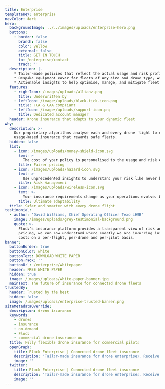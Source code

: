```yaml
---
title: Enterprise
templateKey: enterprise
navColor: dark
hero:
  backgroundImage: ../../images/uploads/enterprise-hero.png
  buttons:
    - border: false
      branch: false
      color: yellow
      external: false
      title: GET IN TOUCH
      to: /enterprise/contact
      track: ''
  description: |-
    * Tailor-made policies that reflect the actual usage and risk profile of your drone fleet
    * Bespoke equipment cover for fleets of any size and drone type, with flexible liability limits (up to £25M)
    * Actionable insights to help optimise, manage, and mitigate fleet risk
  features:
    - rightIcon: /images/uploads/allianz.png
      title: Underwritten by
    - leftIcon: /images/uploads/black-tick-icon.png
      title: FCA & CAA compliant
    - leftIcon: /images/uploads/support-icon.png
      title: Dedicated account manager
  header: Drone insurance that adapts to your dynamic fleet
why:
  description: >-
    Our proprietary algorithms analyse each and every drone flight to unlock
    usage-based insurance that rewards safe fleets.
  hidden: false
  list:
    - icon: /images/uploads/money-shield-icon.svg
      text: >-
        The cost of your policy is personalised to the usage and risk exposure of your fleet. Safer flights are rewarded with lower prices. Increased transparency provides ultimate control over the price of your insurance.
      title: Fairer pricing
    - icon: /images/uploads/hazard-icon.svg
      text: >-
        Use unprecedented insights to understand your risk like never before, down to an individual flight level. Use these insights to identify and mitigate risks before they even occur.
      title: Risk Management
    - icon: /images/uploads/wireless-icon.svg
      text: >-
        Your insurance requirements change as your operations evolve. With a dedicated account manager, you can seamlessly adapt your Flock Enterprise policy to the needs of your growing or changing fleet.
      title: Ultimate adaptability
  title: Safer and smarter with every drone flight
testimonial:
  - author: 'David Williams, Chief Operating Officer Texo iHUB'
    image: /images/uploads/grey-testimonial-background.png
    quote: >-
      Flock’s insurance platform provides a transparent view of risk and
      pricing; we can now understand where exactly we are incurring insurance
      costs on a per-flight, per-drone and per-pilot basis.
banner:
  buttonBorder: true
  buttonColor: white
  buttonText: DOWNLOAD WHITE PAPER
  buttonTrack: ''
  buttonUrl: /enterprise/whitepaper
  header: FREE WHITE PAPER
  hidden: true
  image: /images/uploads/white-paper-banner.jpg
  mainText: The future of insurance for connected drone fleets
trustedBy:
  header: Trusted by the best
  hidden: false
  image: /images/uploads/enterprise-trusted-banner.png
siteMetadataOverride:
  description: drone insurance
  keywords:
    - drones
    - insurance
    - on-demand
    - Flock
    - commercial drone insurance UK
  title: Fully flexible drone insurance for commercial pilots
  openGraph:
    title: Flock Enterprise | Connected drone fleet insurance
    description: 'Tailor-made insurance for drone enterprises. Receive a customised policy that reflect the usage and risk of your fleet, along with actionable insights to help you fly safer.'
    image: ''
  twitter:
    title: Flock Enterprise | Connected drone fleet insurance
    description: 'Tailor-made insurance for drone enterprises. Receive a customised policy that reflect the usage and risk of your fleet, along with actionable insights to help you fly safer.'
    image: ''
---
```

